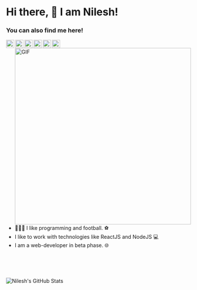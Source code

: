 # Hi there, 👋 I am Nilesh!

### You can also find me here!
<a href="https://twitter.com/NileshDas15">
  <img align="left" alt="Nilesh Das | Twitter" width="22px" src="https://cdn.jsdelivr.net/npm/simple-icons@v3/icons/twitter.svg" />
</a>
<a href="https://github.com/nileshdas">
  <img align="left" alt="Nilesh's Github" width="22px" src="https://cdn.jsdelivr.net/npm/simple-icons@v3/icons/github.svg" />
</a>
<a href="https://www.linkedin.com/in/nilesh-das1/">
  <img align="left" alt="Nilesh's LinkdeIN" width="22px" src="https://cdn.jsdelivr.net/npm/simple-icons@v3/icons/linkedin.svg" />
</a>
<a href="https://www.instagram.com/nilesh__das/">
  <img align="left" alt="Nilesh's Instagram" width="22px" src="https://cdn.jsdelivr.net/npm/simple-icons@v3/icons/instagram.svg" />
</a>
<a href="https://medium.com/@nileshdas_12546/">
  <img align="left" alt="Nilesh's Medium" width="22px" src="https://cdn.jsdelivr.net/npm/simple-icons@v3/icons/medium.svg" />
</a>
<a href="https://codepen.io/nileshdas-the-lessful">
  <img align="left" alt="Nilesh's Medium" width="22px" src="https://cdn.jsdelivr.net/npm/simple-icons@v3/icons/codepen.svg" />
</a>





<br />


 <img align="right" alt="GIF" src="https://media.giphy.com/media/13HgwGsXF0aiGY/giphy.gif" width="480px"/>

 <br />

- 👩🏾‍💻 I like programming and football. :soccer:
- I like to work with technologies like ReactJS and NodeJS :computer:
- I am a web-developer in beta phase. :globe_with_meridians:

<br />
<br />
<br />







![Nilesh's GitHub Stats](https://github-readme-stats.vercel.app/api?username=nileshdas&show_icons=true&theme=radical)
